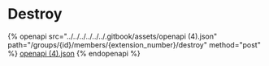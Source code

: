 # Destroy

{% openapi src="../../../../../../.gitbook/assets/openapi (4).json" path="/groups/{id}/members/{extension_number}/destroy" method="post" %}
[openapi (4).json](<../../../../../../.gitbook/assets/openapi (4).json>)
{% endopenapi %}
